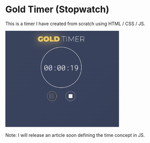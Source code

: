 # Gold Timer (Stopwatch)

This is a timer I have created from scratch using HTML / CSS / JS.

<p align="left">
    <img src="screenshot.png" height="300px">
</p>

Note: I will release an article soon defining the time concept in JS.
